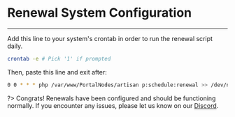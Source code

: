 # Renewal System Configuration

***

Add this line to your system's crontab in order to run the renewal script daily.

```bash
crontab -e # Pick '1' if prompted
```
Then, paste this line and exit after:

```bash
0 0 * * * php /var/www/PortalNodes/artisan p:schedule:renewal >> /dev/null 2>&1
```

?>
Congrats! Renewals have been configured and should be functioning normally.
If you encounter any issues, please let us know on our [Discord](https://discord.com/invite/qttGR4Z5Pk).

